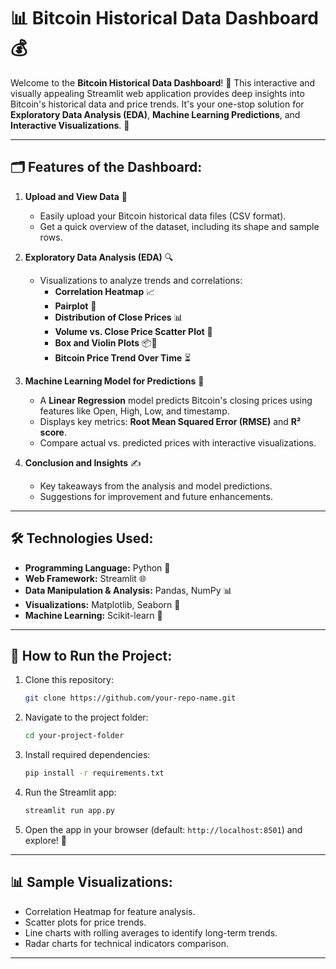 # 📊 Bitcoin Historical Data Dashboard 💰

Welcome to the **Bitcoin Historical Data Dashboard**! 🚀 This interactive and visually appealing Streamlit web application provides deep insights into Bitcoin's historical data and price trends. It's your one-stop solution for **Exploratory Data Analysis (EDA)**, **Machine Learning Predictions**, and **Interactive Visualizations**. 🌟

---

## 🗂 Features of the Dashboard:
1. **Upload and View Data** 📂  
   - Easily upload your Bitcoin historical data files (CSV format).  
   - Get a quick overview of the dataset, including its shape and sample rows.

2. **Exploratory Data Analysis (EDA)** 🔍  
   - Visualizations to analyze trends and correlations:
     - **Correlation Heatmap** 📈  
     - **Pairplot** 🧩  
     - **Distribution of Close Prices** 📊  
     - **Volume vs. Close Price Scatter Plot** 🔵  
     - **Box and Violin Plots** 📦🎻  
     - **Bitcoin Price Trend Over Time** ⏳  

3. **Machine Learning Model for Predictions** 🤖  
   - A **Linear Regression** model predicts Bitcoin's closing prices using features like Open, High, Low, and timestamp.  
   - Displays key metrics: **Root Mean Squared Error (RMSE)** and **R² score**.  
   - Compare actual vs. predicted prices with interactive visualizations.

4. **Conclusion and Insights** ✍️  
   - Key takeaways from the analysis and model predictions.  
   - Suggestions for improvement and future enhancements.

---

## 🛠️ Technologies Used:
- **Programming Language:** Python 🐍  
- **Web Framework:** Streamlit 🌐  
- **Data Manipulation & Analysis:** Pandas, NumPy 📊  
- **Visualizations:** Matplotlib, Seaborn 🎨  
- **Machine Learning:** Scikit-learn 🤖  

---

## 🚀 How to Run the Project:
1. Clone this repository:  
   ```bash
   git clone https://github.com/your-repo-name.git
   ```
2. Navigate to the project folder:  
   ```bash
   cd your-project-folder
   ```
3. Install required dependencies:  
   ```bash
   pip install -r requirements.txt
   ```
4. Run the Streamlit app:  
   ```bash
   streamlit run app.py
   ```
5. Open the app in your browser (default: `http://localhost:8501`) and explore! 🌟

---

## 📊 Sample Visualizations:
- Correlation Heatmap for feature analysis.  
- Scatter plots for price trends.  
- Line charts with rolling averages to identify long-term trends.  
- Radar charts for technical indicators comparison.  

---
